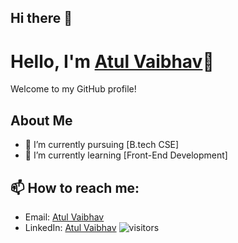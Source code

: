 ## Hi there 👋

# Hello, I'm [Atul Vaibhav](https://github.com/Atul-vaibhav)👋

Welcome to my GitHub profile!

## About Me
- 🔭 I’m currently pursuing [B.tech CSE]
- 🌱 I’m currently learning [Front-End Development]

## 📫 How to reach me:
- Email: [Atul Vaibhav](mailto:atulvaibhav1234@gmail.com)
- LinkedIn: [Atul Vaibhav](https://www.linkedin.com/in/atul-vaibhav7)
![visitors](https://visitor-badge.glitch.me/badge?page_id=Atul-vaibhav&left_color=green&right_color=red)
